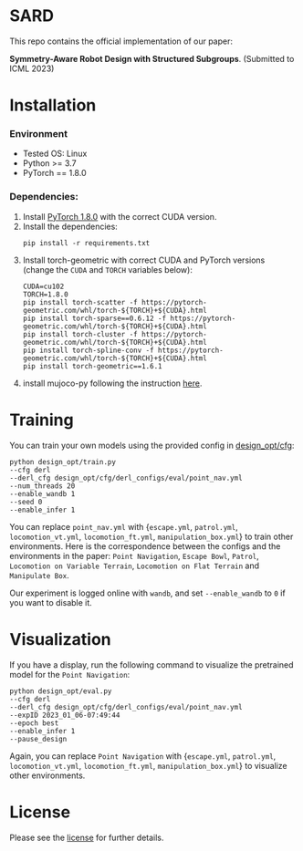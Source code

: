 # SARD
This repo contains the official implementation of our paper:

**Symmetry-Aware Robot Design with Structured Subgroups**. (Submitted to ICML 2023)


# Installation 

### Environment
* Tested OS: Linux
* Python >= 3.7
* PyTorch == 1.8.0
### Dependencies:
1. Install [PyTorch 1.8.0](https://pytorch.org/get-started/previous-versions/) with the correct CUDA version.
2. Install the dependencies:
    ```
    pip install -r requirements.txt
    ```
3. Install torch-geometric with correct CUDA and PyTorch versions (change the `CUDA` and `TORCH` variables below): 
    ```
    CUDA=cu102
    TORCH=1.8.0
    pip install torch-scatter -f https://pytorch-geometric.com/whl/torch-${TORCH}+${CUDA}.html
    pip install torch-sparse==0.6.12 -f https://pytorch-geometric.com/whl/torch-${TORCH}+${CUDA}.html
    pip install torch-cluster -f https://pytorch-geometric.com/whl/torch-${TORCH}+${CUDA}.html
    pip install torch-spline-conv -f https://pytorch-geometric.com/whl/torch-${TORCH}+${CUDA}.html
    pip install torch-geometric==1.6.1
    ```
4. install mujoco-py following the instruction [here](https://github.com/openai/mujoco-py#install-mujoco).


# Training
You can train your own models using the provided config in [design_opt/cfg](design_opt/cfg):
```
python design_opt/train.py 
--cfg derl
--derl_cfg design_opt/cfg/derl_configs/eval/point_nav.yml
--num_threads 20
--enable_wandb 1
--seed 0
--enable_infer 1
```
You can replace `point_nav.yml` with {`escape.yml`, `patrol.yml`, `locomotion_vt.yml`, `locomotion_ft.yml`, `manipulation_box.yml`} to train other environments. Here is the correspondence between the configs and the environments in the paper: `Point Navigation`, `Escape Bowl`, `Patrol`, `Locomotion on Variable Terrain`, `Locomotion on Flat Terrain` and `Manipulate Box`.

Our experiment is logged online with `wandb`, and set `--enable_wandb` to `0` if you want to disable it.

# Visualization
If you have a display, run the following command to visualize the pretrained model for the `Point Navigation`:
```
python design_opt/eval.py 
--cfg derl
--derl_cfg design_opt/cfg/derl_configs/eval/point_nav.yml
--expID 2023_01_06-07:49:44
--epoch best
--enable_infer 1
--pause_design
```
Again, you can replace `Point Navigation` with {`escape.yml`, `patrol.yml`, `locomotion_vt.yml`, `locomotion_ft.yml`, `manipulation_box.yml`} to visualize other environments.

# License
Please see the [license](LICENSE) for further details.
